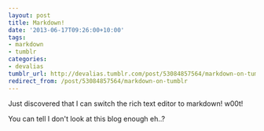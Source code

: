 ```yaml
---
layout: post
title: Markdown!
date: '2013-06-17T09:26:00+10:00'
tags:
- markdown
- tumblr
categories:
- devalias
tumblr_url: http://devalias.tumblr.com/post/53084857564/markdown-on-tumblr
redirect_from: /post/53084857564/markdown-on-tumblr
---
```

Just discovered that I can switch the rich text editor to markdown! w00t!

You can tell I don't look at this blog enough eh..?
